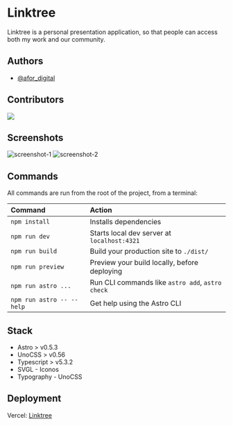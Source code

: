 # Linktree

Linktree is a personal presentation application, so that people can access both my work and our community.

## Authors

- [@afor_digital](https://www.github.com/afordigital)

## Contributors

<a href="https://github.com/afordigital/linktree/graphs/contributors">
  <img src="![screenshot-1](https://github.com/afordigital/linktree/assets/43246362/65f85db8-547c-442f-9d8a-b38ccf5f89b6)
https://contrib.rocks/image?repo=afordigital/linktree" />
</a>

## Screenshots
![screenshot-1](https://github.com/afordigital/linktree/assets/43246362/59b2b98a-6776-40b2-9d84-53e3407a40cc)
![screenshot-2](https://github.com/afordigital/linktree/assets/43246362/6e4e1077-7341-46dd-9aea-e71712ba64ab)

## Commands

All commands are run from the root of the project, from a terminal:

| Command                   | Action                                           |
| :------------------------ | :----------------------------------------------- |
| `npm install`             | Installs dependencies                            |
| `npm run dev`             | Starts local dev server at `localhost:4321`      |
| `npm run build`           | Build your production site to `./dist/`          |
| `npm run preview`         | Preview your build locally, before deploying     |
| `npm run astro ...`       | Run CLI commands like `astro add`, `astro check` |
| `npm run astro -- --help` | Get help using the Astro CLI                     |

## Stack

- Astro > v0.5.3
- UnoCSS > v0.56
- Typescript > v5.3.2
- SVGL - Iconos
- Typography - UnoCSS

## Deployment

Vercel: [Linktree](https://aforcado.vercel.app)

